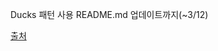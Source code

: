 Ducks 패턴 사용 
README.md 업데이트까지(~3/12)

[출처](https://velog.io/@velopert/Redux-3-리덕스를-리액트와-함께-사용하기-nvjltahf5e)


